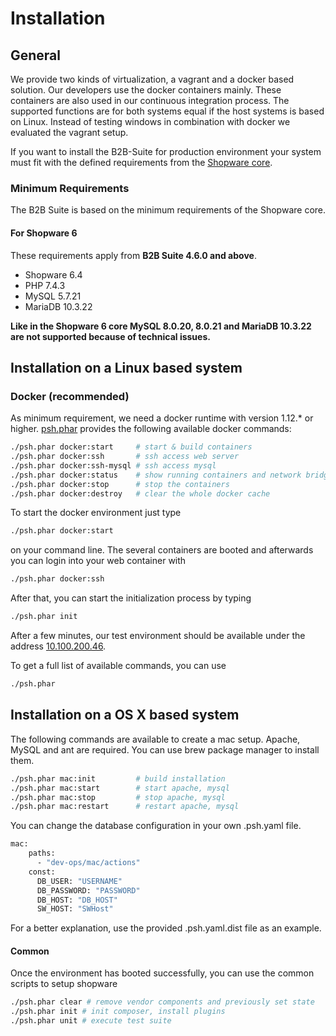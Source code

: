 # Installation

## General

We provide two kinds of virtualization, a vagrant and a docker based solution. Our developers use the docker containers mainly. These containers are also used in our continuous integration process. The supported functions are for both systems equal if the host systems is based on Linux. Instead of testing windows in combination with docker we evaluated the vagrant setup.

If you want to install the B2B-Suite for production environment your system must fit with the defined requirements from the [Shopware core](https://developers.shopware.com/sysadmins-guide/system-requirements/).

### Minimum Requirements

The B2B Suite is based on the minimum requirements of the Shopware core.

#### For Shopware 6
These requirements apply from **B2B Suite 4.6.0 and above**.

* Shopware 6.4
* PHP 7.4.3
* MySQL 5.7.21
* MariaDB 10.3.22

**Like in the Shopware 6 core MySQL 8.0.20, 8.0.21 and MariaDB 10.3.22 are not supported because of technical issues.**

## Installation on a Linux based system
### Docker (recommended)
As minimum requirement, we need a docker runtime with version 1.12.* or higher. [psh.phar](https://github.com/shopwareLabs/psh) provides the following available docker commands:

```bash
./psh.phar docker:start     # start & build containers
./psh.phar docker:ssh       # ssh access web server
./psh.phar docker:ssh-mysql # ssh access mysql
./psh.phar docker:status    # show running containers and network bridges
./psh.phar docker:stop      # stop the containers
./psh.phar docker:destroy   # clear the whole docker cache
```

To start the docker environment just type
```bash
./psh.phar docker:start
```
on your command line. The several containers are booted and afterwards you can login into your web container with
```bash
./psh.phar docker:ssh
```
After that, you can start the initialization process by typing
```bash
./psh.phar init
```

After a few minutes, our test environment should be available under the address [10.100.200.46](http://10.100.200.46).

To get a full list of available commands, you can use
```bash
./psh.phar
```

## Installation on a OS X based system
The following commands are available to create a mac setup. Apache, MySQL and ant are
required. You can use brew package manager to install them.

```bash
./psh.phar mac:init         # build installation
./psh.phar mac:start        # start apache, mysql 
./psh.phar mac:stop         # stop apache, mysql
./psh.phar mac:restart      # restart apache, mysql
```
You can change the database configuration in your own .psh.yaml file.
```bash
mac:
    paths:
      - "dev-ops/mac/actions"
    const:
      DB_USER: "USERNAME"
      DB_PASSWORD: "PASSWORD"
      DB_HOST: "DB_HOST"
      SW_HOST: "SWHost"
```
For a better explanation, use the provided .psh.yaml.dist file as an example.
#### Common

Once the environment has booted successfully, you can use the common scripts to setup shopware

```bash
./psh.phar clear # remove vendor components and previously set state
./psh.phar init # init composer, install plugins
./psh.phar unit # execute test suite
```
